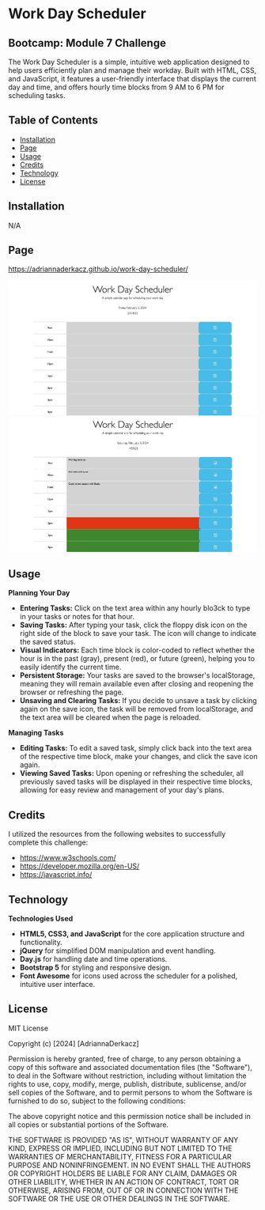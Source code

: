 # Work Day Scheduler
## Bootcamp: Module 7 Challenge
The Work Day Scheduler is a simple, intuitive web application designed to help users efficiently plan and manage their workday. Built with HTML, CSS, and JavaScript, it features a user-friendly interface that displays the current day and time, and offers hourly time blocks from 9 AM to 6 PM for scheduling tasks.

## Table of Contents
- [Installation](#installation)
- [Page](#page)
- [Usage](#usage)
- [Credits](#credits)
- [Technology](#technology)
- [License](#license)

## Installation
N/A

## Page
https://adriannaderkacz.github.io/work-day-scheduler/

![Preview image](./assets/images/SS1.png)
![Preview image](./assets/images/SS3.png)


## Usage
**Planning Your Day**
- **Entering Tasks:** Click on the text area within any hourly blo3ck to type in your tasks or notes for that hour.
- **Saving Tasks:** After typing your task, click the floppy disk icon on the right side of the block to save your task. The icon will change to indicate the saved status.
- **Visual Indicators:** Each time block is color-coded to reflect whether the hour is in the past (gray), present (red), or future (green), helping you to easily identify the current time.
- **Persistent Storage:** Your tasks are saved to the browser's localStorage, meaning they will remain available even after closing and reopening the browser or refreshing the page.
- **Unsaving and Clearing Tasks:** If you decide to unsave a task by clicking again on the save icon, the task will be removed from localStorage, and the text area will be cleared when the page is reloaded.

**Managing Tasks**
- **Editing Tasks:** To edit a saved task, simply click back into the text area of the respective time block, make your changes, and click the save icon again.
- **Viewing Saved Tasks:** Upon opening or refreshing the scheduler, all previously saved tasks will be displayed in their respective time blocks, allowing for easy review and management of your day's plans.

## Credits
I utilized the resources from the following websites to successfully complete this challenge:
- https://www.w3schools.com/
- https://developer.mozilla.org/en-US/
- https://javascript.info/

## Technology
**Technologies Used**
- **HTML5, CSS3, and JavaScript** for the core application structure and functionality.
- **jQuery** for simplified DOM manipulation and event handling.
- **Day.js** for handling date and time operations.
- **Bootstrap 5** for styling and responsive design.
- **Font Awesome** for icons used across the scheduler for a polished, intuitive user interface.

## License
MIT License

Copyright (c) [2024] [AdriannaDerkacz]

Permission is hereby granted, free of charge, to any person obtaining a copy
of this software and associated documentation files (the "Software"), to deal in the Software without restriction, including without limitation the rights to use, copy, modify, merge, publish, distribute, sublicense, and/or sell copies of the Software, and to permit persons to whom the Software is
furnished to do so, subject to the following conditions:

The above copyright notice and this permission notice shall be included in all copies or substantial portions of the Software.

THE SOFTWARE IS PROVIDED "AS IS", WITHOUT WARRANTY OF ANY KIND, EXPRESS OR
IMPLIED, INCLUDING BUT NOT LIMITED TO THE WARRANTIES OF MERCHANTABILITY,
FITNESS FOR A PARTICULAR PURPOSE AND NONINFRINGEMENT. IN NO EVENT SHALL THE
AUTHORS OR COPYRIGHT HOLDERS BE LIABLE FOR ANY CLAIM, DAMAGES OR OTHER
LIABILITY, WHETHER IN AN ACTION OF CONTRACT, TORT OR OTHERWISE, ARISING FROM, OUT OF OR IN CONNECTION WITH THE SOFTWARE OR THE USE OR OTHER DEALINGS IN THE SOFTWARE.